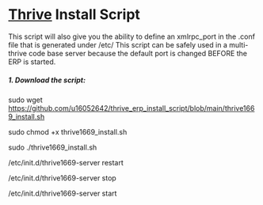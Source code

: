 # [Thrive](https://www.thrivebureau.com "Thrive ERP's Homepage") Install Script

This script will also give you the ability to define an xmlrpc_port in the .conf file that is generated under /etc/
This script can be safely used in a multi-thrive code base server because the default port is changed BEFORE the ERP is started.


##### 1. Download the script:
sudo wget https://github.com/u16052642/thrive_erp_install_script/blob/main/thrive1669_install.sh

sudo chmod +x thrive1669_install.sh

sudo ./thrive1669_install.sh

/etc/init.d/thrive1669-server restart

/etc/init.d/thrive1669-server stop

/etc/init.d/thrive1669-server start


